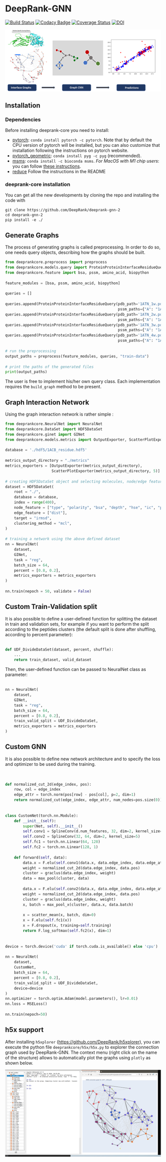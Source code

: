 # DeepRank-GNN

[![Build Status](https://github.com/DeepRank/deeprank-gnn-2/actions/workflows/ci-pipeline.yml/badge.svg)](https://github.com/DeepRank/deeprank-gnn-2/actions)
[![Codacy Badge](https://api.codacy.com/project/badge/Grade/f3f98b2d1883493ead50e3acaa23f2cc)](https://app.codacy.com/gh/DeepRank/DeepRank-GNN?utm_source=github.com&utm_medium=referral&utm_content=DeepRank/DeepRank-GNN&utm_campaign=Badge_Grade)
[![Coverage Status](https://coveralls.io/repos/github/DeepRank/deeprank-gnn-2/badge.svg?branch=main)](https://coveralls.io/github/DeepRank/deeprank-gnn-2?branch=main)
[![DOI](https://zenodo.org/badge/DOI/10.5281/zenodo.5705564.svg)](https://doi.org/10.5281/zenodo.5705564)

![alt-text](./deeprankcore.png)

## Installation

### Dependencies

Before installing deeprank-core you need to install:

 * [pytorch](https://pytorch.org/): `conda install pytorch -c pytorch`. Note that by default the CPU version of pytorch will be installed, but you can also customize that installation following the instructions on pytorch website.
 * [pytorch_geometric](https://pytorch-geometric.readthedocs.io/en/latest/notes/installation.html): `conda install pyg -c pyg` (recommended).
 * [msms](https://ssbio.readthedocs.io/en/latest/instructions/msms.html): `conda install -c bioconda msms`. *For MacOS with M1 chip users*: you can follow [these instructions](https://ssbio.readthedocs.io/en/latest/instructions/msms.html). 
 * [reduce](https://github.com/rlabduke/reduce) Follow the instructions in the README

### deeprank-core installation

[//]: # (Once the dependencies installed, you can install the latest release of deeprank-core using the PyPi package manager:)

[//]: # (```)
[//]: # (pip install deeprankcore)
[//]: # (```)

You can get all the new developments by cloning the repo and installing the code with

```
git clone https://github.com/DeepRank/deeprank-gnn-2
cd deeprank-gnn-2
pip install -e ./
```

[//]: # (The documentation can be found here : https://deeprank-gnn.readthedocs.io/)

## Generate Graphs

The process of generating graphs is called preprocessing. In order to do so, one needs query objects, describing how the graphs should be built.

```python
from deeprankcore.preprocess import preprocess
from deeprankcore.models.query import ProteinProteinInterfaceResidueQuery
from deeprankcore.feature import bsa, pssm, amino_acid, biopython

feature_modules = [bsa, pssm, amino_acid, biopython]

queries = []

queries.append(ProteinProteinInterfaceResidueQuery(pdb_path='1ATN_1w.pdb', chain_id1="A", chain_id2="B",
                                                   pssm_paths={"A": "1ATN.A.pdb.pssm", "B": "1ATN.B.pdb.pssm"}))
queries.append(ProteinProteinInterfaceResidueQuery(pdb_path='1ATN_2w.pdb', chain_id1="A", chain_id2="B",
                                                   pssm_paths={"A": "1ATN.A.pdb.pssm", "B": "1ATN.B.pdb.pssm"}))
queries.append(ProteinProteinInterfaceResidueQuery(pdb_path='1ATN_3w.pdb', chain_id1="A", chain_id2="B",
                                                   pssm_paths={"A": "1ATN.A.pdb.pssm", "B": "1ATN.B.pdb.pssm"}))
queries.append(ProteinProteinInterfaceResidueQuery(pdb_path='1ATN_4w.pdb', chain_id1="A", chain_id2="B",
                                                   pssm_paths={"A": "1ATN.A.pdb.pssm", "B": "1ATN.B.pdb.pssm"}))

# run the preprocessing
output_paths = preprocess(feature_modules, queries, "train-data")

# print the paths of the generated files
print(output_paths)

```

The user is free to implement his/her own query class. Each implementation requires the `build_graph` method to be present.


## Graph Interaction Network

Using the graph interaction network is rather simple :


```python
from deeprankcore.NeuralNet import NeuralNet
from deeprankcore.DataSet import HDF5DataSet
from deeprankcore.ginet import GINet
from deeprankcore.models.metrics import OutputExporter, ScatterPlotExporter

database = './hdf5/1ACB_residue.hdf5'

metrics_output_directory = "./metrics"
metrics_exporters = [OutputExporter(metrics_output_directory),
                     ScatterPlotExporter(metrics_output_directory, 5)]

# creating HDF5DataSet object and selecting molecules, node/edge features, target, and clustering method:
dataset = HDF5DataSet(
    root = "./",
    database = database,
    index = range(400),
    node_feature = ["type", "polarity", "bsa", "depth", "hse", "ic", "pssm"],
    edge_feature = ["dist"],
    target = "irmsd",
    clustering_method = "mcl",
)

# training a network using the above defined dataset
nn = NeuralNet(
    dataset,
    GINet,
    task = "reg",
    batch_size = 64,
    percent = [0.8, 0.2],
    metrics_exporters = metrics_exporters
)

nn.train(nepoch = 50, validate = False)
```
## Custom Train-Validation split

It is also possible to define a user-defined function for splitting the dataset in train and validation sets, for example if you want to perform the split according to the peptides clusters (the default split is done after shuffling, according to percent parameter):

```python

def UDF_DivideDataSet(dataset, percent, shuffle):
    ...
    return train_dataset, valid_dataset
```

Then, the user-defined function can be passed to NeuralNet class as parameter:

```python

nn = NeuralNet(
    dataset,
    GINet,
    task = "reg",
    batch_size = 64,
    percent = [0.8, 0.2],
    train_valid_split = UDF_DivideDataSet,
    metrics_exporters = metrics_exporters
)
```

## Custom GNN

It is also possible to define new network architecture and to specify the loss and optimizer to be used during the training.

```python


def normalized_cut_2d(edge_index, pos):
    row, col = edge_index
    edge_attr = torch.norm(pos[row] - pos[col], p=2, dim=1)
    return normalized_cut(edge_index, edge_attr, num_nodes=pos.size(0))


class CustomNet(torch.nn.Module):
    def __init__(self):
        super(Net, self).__init__()
        self.conv1 = SplineConv(d.num_features, 32, dim=2, kernel_size=5)
        self.conv2 = SplineConv(32, 64, dim=2, kernel_size=5)
        self.fc1 = torch.nn.Linear(64, 128)
        self.fc2 = torch.nn.Linear(128, 1)

    def forward(self, data):
        data.x = F.elu(self.conv1(data.x, data.edge_index, data.edge_attr))
        weight = normalized_cut_2d(data.edge_index, data.pos)
        cluster = graclus(data.edge_index, weight)
        data = max_pool(cluster, data)

        data.x = F.elu(self.conv2(data.x, data.edge_index, data.edge_attr))
        weight = normalized_cut_2d(data.edge_index, data.pos)
        cluster = graclus(data.edge_index, weight)
        x, batch = max_pool_x(cluster, data.x, data.batch)

        x = scatter_mean(x, batch, dim=0)
        x = F.elu(self.fc1(x))
        x = F.dropout(x, training=self.training)
        return F.log_softmax(self.fc2(x), dim=1)


device = torch.device('cuda' if torch.cuda.is_available() else 'cpu')

nn = NeuralNet(
    dataset,
    CustomNet,
    batch_size = 64,
    percent = [0.8, 0.2],
    train_valid_split = UDF_DivideDataSet,
    device=device
)
nn.optimizer = torch.optim.Adam(model.parameters(), lr=0.01)
nn.loss = MSELoss()

nn.train(nepoch=50)
```

## h5x support

After installing  `h5xplorer`  (https://github.com/DeepRank/h5xplorer), you can execute the python file `deeprankcore/h5x/h5x.py` to explorer the connection graph used by DeepRank-GNN. The context menu (right click on the name of the structure) allows to automatically plot the graphs using `plotly` as shown below.

![alt-text](./h5_deeprankcore.png)
